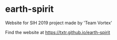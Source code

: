 # earth-spirit
Website for SIH 2019 project made by 'Team Vortex'

Find the website at https://txtr.github.io/earth-spirit
